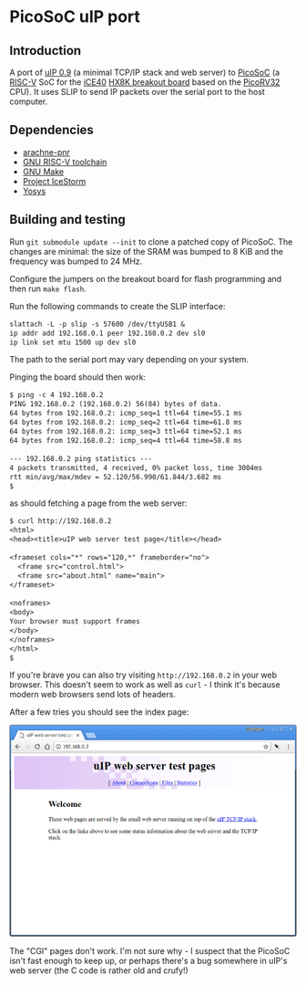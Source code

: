 # PicoSoC uIP port

## Introduction

A port of [uIP 0.9][uip09] (a minimal TCP/IP stack and web server) to
[PicoSoC][picosoc] (a [RISC-V][riscv] SoC for the [iCE40][ice40] [HX8K breakout
board][ice40-hx8k-breakout] based on the [PicoRV32][picorv32] CPU). It uses SLIP
to send IP packets over the serial port to the host computer.

## Dependencies

* [arachne-pnr][arachne-pnr]
* [GNU RISC-V toolchain][riscv-gnu]
* [GNU Make][make]
* [Project IceStorm][icestorm]
* [Yosys][yosys]

## Building and testing

Run `git submodule update --init` to clone a patched copy of PicoSoC. The
changes are minimal: the size of the SRAM was bumped to 8 KiB and the frequency
was bumped to 24 MHz.

Configure the jumpers on the breakout board for flash programming and then run
`make flash`.

Run the following commands to create the SLIP interface:

    slattach -L -p slip -s 57600 /dev/ttyUSB1 &
    ip addr add 192.168.0.1 peer 192.168.0.2 dev sl0
    ip link set mtu 1500 up dev sl0

The path to the serial port may vary depending on your system.

Pinging the board should then work:

    $ ping -c 4 192.168.0.2
    PING 192.168.0.2 (192.168.0.2) 56(84) bytes of data.
    64 bytes from 192.168.0.2: icmp_seq=1 ttl=64 time=55.1 ms
    64 bytes from 192.168.0.2: icmp_seq=2 ttl=64 time=61.8 ms
    64 bytes from 192.168.0.2: icmp_seq=3 ttl=64 time=52.1 ms
    64 bytes from 192.168.0.2: icmp_seq=4 ttl=64 time=58.8 ms

    --- 192.168.0.2 ping statistics ---
    4 packets transmitted, 4 received, 0% packet loss, time 3004ms
    rtt min/avg/max/mdev = 52.120/56.990/61.844/3.682 ms
    $

as should fetching a page from the web server:

	$ curl http://192.168.0.2
	<html>
	<head><title>uIP web server test page</title></head>

	<frameset cols="*" rows="120,*" frameborder="no">
	  <frame src="control.html">
	  <frame src="about.html" name="main">
	</frameset>

	<noframes>
	<body>
	Your browser must support frames
	</body>
	</noframes>
	</html>
	$

If you're brave you can also try visiting `http://192.168.0.2` in your web
browser. This doesn't seem to work as well as `curl` - I think it's because
modern web browsers send lots of headers.

After a few tries you should see the index page:

![uIP index page](https://raw.githubusercontent.com/grahamedgecombe/picosoc-uip/master/screenshot.png)

The "CGI" pages don't work. I'm not sure why - I suspect that the PicoSoC isn't
fast enough to keep up, or perhaps there's a bug somewhere in uIP's web server
(the C code is rather old and crufy!)

[arachne-pnr]: https://github.com/cseed/arachne-pnr
[ice40-hx8k-breakout]: http://www.latticesemi.com/Products/DevelopmentBoardsAndKits/iCE40HX8KBreakoutBoard.aspx
[ice40]: http://www.latticesemi.com/Products/FPGAandCPLD/iCE40.aspx
[icestorm]: http://www.clifford.at/icestorm/
[make]: https://www.gnu.org/software/make/
[picorv32]: https://github.com/cliffordwolf/picorv32
[picosoc]: https://github.com/cliffordwolf/picorv32/tree/master/picosoc
[riscv-gnu]: https://github.com/riscv/riscv-gnu-toolchain
[riscv]: https://riscv.org/risc-v-isa/
[uip09]: https://github.com/adamdunkels/uip/tree/uip-0-9
[yosys]: http://www.clifford.at/yosys/
